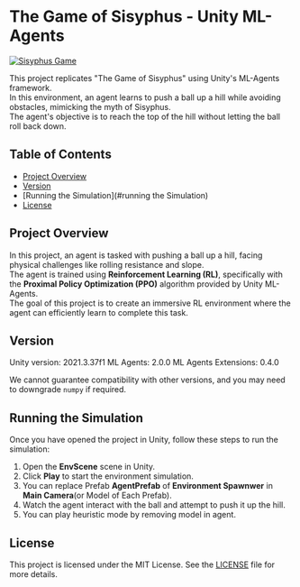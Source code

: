 # The Game of Sisyphus - Unity ML-Agents

[![Sisyphus Game](http://img.youtube.com/vi/vLOHMt0x4Sk/0.jpg)](https://www.youtube.com/watch?v=vLOHMt0x4Sk)


This project replicates "The Game of Sisyphus" using Unity's ML-Agents framework.  
In this environment, an agent learns to push a ball up a hill while avoiding obstacles, mimicking the myth of Sisyphus.  
The agent's objective is to reach the top of the hill without letting the ball roll back down.

## Table of Contents

- [Project Overview](#project-overview)
- [Version](#version)
- [Running the Simulation](#running the Simulation)
- [License](#license)

## Project Overview

In this project, an agent is tasked with pushing a ball up a hill, facing physical challenges like rolling resistance and slope.  
The agent is trained using **Reinforcement Learning (RL)**, specifically with the **Proximal Policy Optimization (PPO)** algorithm provided by Unity ML-Agents.  
The goal of this project is to create an immersive RL environment where the agent can efficiently learn to complete this task.

## Version

Unity version: 2021.3.37f1
ML Agents: 2.0.0
ML Agents Extensions: 0.4.0

We cannot guarantee compatibility with other versions, and you may need to downgrade `numpy` if required.

## Running the Simulation

Once you have opened the project in Unity, follow these steps to run the simulation:

1. Open the **EnvScene** scene in Unity.
2. Click **Play** to start the environment simulation.
3. You can replace Prefab **AgentPrefab** of **Environment Spawnwer** in **Main Camera**(or Model of Each Prefab).
4. Watch the agent interact with the ball and attempt to push it up the hill.
5. You can play heuristic mode by removing model in agent.

## License

This project is licensed under the MIT License. See the [LICENSE](LICENSE) file for more details.
